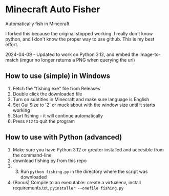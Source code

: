 # Minecraft Auto Fisher

Automatically fish in Minecraft

I forked this because the original stopped working. I really don't know python, and I don't know the proper way to use github. This is my best effort.

2024-04-09 - Updated to work on Python 3.12, and embed the image-to-match (imgur no longer returns a PNG when querying the url)

## How to use (simple) in Windows

1. Fetch the "fishing.exe" file from Releases
2. Double click the downloaded file
3. Turn on subtitles in Minecraft and make sure language is English
4. Set Gui Size to '2' or muck about with the window size until it starts working
5. Start fishing - it will continue automatically
6. Press `F12` to quit the program

## How to use with Python (advanced)

1. Make sure you have Python 3.12 or greater installed and accesible from the command-line
2. download fishing.py from this repo
3. 3. Run `python fishing.py` in the directory where the script was downloaded
4. (Bonus) Compile to an executable: create a virtualenv, install requirements.txt, `pyinstaller --onefile fishing.py`
